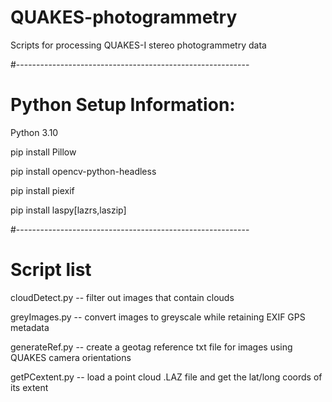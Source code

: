 # QUAKES-photogrammetry
Scripts for processing QUAKES-I stereo photogrammetry data

#----------------------------------------------------------
# Python Setup Information:
Python 3.10

pip install Pillow 

pip install opencv-python-headless

pip install piexif

pip install laspy[lazrs,laszip]

#----------------------------------------------------------
# Script list
cloudDetect.py -- filter out images that contain clouds

greyImages.py  -- convert images to greyscale while retaining EXIF GPS metadata

generateRef.py -- create a geotag reference txt file for images using QUAKES camera orientations

getPCextent.py -- load a point cloud .LAZ file and get the lat/long coords of its extent
